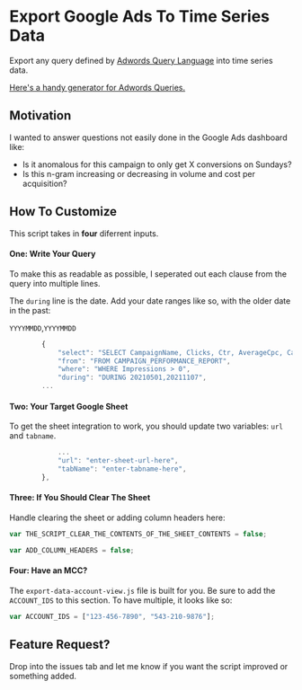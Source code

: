 # Export Google Ads To Time Series Data

Export any query defined by [Adwords Query Language](https://developers.google.com/adwords/api/docs/guides/awql) into time series data.

[Here's a handy generator for Adwords Queries.](https://scriptninja.de/en/blog/awql)

## Motivation

I wanted to answer questions not easily done in the Google Ads dashboard like:
- Is it anomalous for this campaign to only get X conversions on Sundays?
- Is this n-gram increasing or decreasing in volume and cost per acquisition?

## How To Customize

This script takes in **four** diferrent inputs.

#### One: Write Your Query

To make this as readable as possible, I seperated out each clause from the query into multiple lines.

The ```during``` line is the date. Add your date ranges like so, with the older date in the past:

```YYYYMMDD```,```YYYYMMDD```

```js
        {
            "select": "SELECT CampaignName, Clicks, Ctr, AverageCpc, CampaignId, CostPerConversion, AllConversionValue, InvalidClicks, SearchClickShare, TopImpressionPercentage, AbsoluteTopImpressionPercentage, Date, Impressions, Cost",
            "from": "FROM CAMPAIGN_PERFORMANCE_REPORT",
            "where": "WHERE Impressions > 0",
            "during": "DURING 20210501,20211107",
        ...
```

#### Two: Your Target Google Sheet

To get the sheet integration to work, you should update two variables: ```url``` and ```tabname```.

```js
            ...
            "url": "enter-sheet-url-here",
            "tabName": "enter-tabname-here",
        },
```

#### Three: If You Should Clear The Sheet

Handle clearing the sheet or adding column headers here:

```js
var THE_SCRIPT_CLEAR_THE_CONTENTS_OF_THE_SHEET_CONTENTS = false;

var ADD_COLUMN_HEADERS = false;
```

#### Four: Have an MCC?

The ```export-data-account-view.js``` file is built for you. Be sure to add the ```ACCOUNT_IDS``` to this section. To have multiple, it looks like so:

```js
var ACCOUNT_IDS = ["123-456-7890", "543-210-9876"];

```

## Feature Request?

Drop into the issues tab and let me know if you want the script improved or something added.

